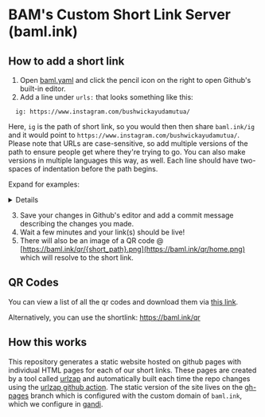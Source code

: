 # BAM's Custom Short Link Server (baml.ink)

## How to add a short link

1. Open [baml.yaml](./baml.yaml) and click the pencil icon on the right to open Github's built-in editor.
2.  Add a line under `urls:` that looks something like this:

```
  ig: https://www.instagram.com/bushwickayudamutua/
```

Here, `ig` is the path of short link, so you would then then share `baml.ink/ig` and it would point to `https://www.instagram.com/bushwickayudamutua/`. Please note that URLs are case-sensitive, so add multiple versions of the path to ensure people get where they're trying to go. You can also make versions in multiple languages this way, as well. Each line should have two-spaces of indentation before the path begins.

Expand for examples:

<details>
Good:

```
urls:
  goo: https://google.com
  yoo: https://yahoo.com
  moo: https://microsoft.com
```

Bad:

```
urls:
  goo: https://google.com
yoo: https://yahoo.com
  moo: https://microsoft.com
```

Bad:

```
urls:
  goo: https://google.com
 yoo: https://yahoo.com
  moo: https://microsoft.com
```
</details>

3. Save your changes in Github's editor and add a commit message describing the changes you made.
4. Wait a few minutes and your link(s) should be live!
5. There will also be an image of a QR code @ [https://baml.ink/qr/{short_path}.png](https://baml.ink/qr/home.png) which will resolve to the short link.

## QR Codes 

You can view a list of all the qr codes and download them via [this link](https://github.com/bushwickayudamutua/baml.ink/tree/gh-pages/qr). 

Alternatively, you can use the shortlink: https://baml.ink/qr

## How this works

This repository generates a static website hosted on github pages with individual HTML pages for each of our short links. These pages are created by a tool called [urlzap](https://github.com/brunoluiz/urlzap/) and automatically built each time the repo changes using the [urlzap github action](https://github.com/brunoluiz/urlzap-github-action/). The static version of the site lives on the [gh-pages](https://github.com/bushwickayudamutua/baml.ink/tree/gh-pages) branch which is configured with the custom domain of `baml.ink`, which we configure in [gandi](https://gandi.net).

